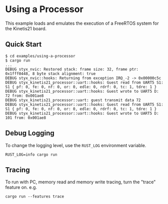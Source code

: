 # Using a Processor

This example loads and emulates the execution of a FreeRTOS system for the Kinetis21 board.

## Quick Start

```console
$ cd examples/using-a-processor
$ cargo run
...
DEBUG styx_nvic: Restored stack: frame size: 32, frame ptr: 0x1fff0448, 8 byte stack alignment: true
DEBUG styx_nvic::hooks: Returning from exception IRQ_-2 -> 0x00000c5c
DEBUG styx_kinetis21_processor::uart::hooks: Guest read from UART5 S1: S1 { pf: 0, fe: 0, nf: 0, or: 0, edle: 0, rdrf: 0, tc: 1, tdre: 1 }
DEBUG styx_kinetis21_processor::uart::hooks: Guest wrote to UART5 D: 72 from: 0x001ae8
DEBUG styx_kinetis21_processor::uart: guest transmit data 72
DEBUG styx_kinetis21_processor::uart::hooks: Guest read from UART5 S1: S1 { pf: 0, fe: 0, nf: 0, or: 0, edle: 0, rdrf: 0, tc: 1, tdre: 1 }
DEBUG styx_kinetis21_processor::uart::hooks: Guest wrote to UART5 D: 101 from: 0x001ae8
```

## Debug Logging

To change the logging level, use the `RUST_LOG` environment variable.

```console
RUST_LOG=info cargo run
```

## Tracing

To run with PC, memory read and memory write tracing, turn the "trace" feature on. e.g.

```console
cargo run --features trace
```
